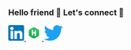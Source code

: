 ### Hello friend 👋 Let's connect 🤝

<a href="https://www.linkedin.com/in/abdul-moiz-hussain/" target="__blank">
    <img height="32px" src="https://raw.githubusercontent.com/abdulmoizhussain/abdulmoizhussain/main/linkedin.png" />
</a>

<a href="https://www.hackerrank.com/abdulmoizhussain" target="__blank">
    <img height="32px" src="https://raw.githubusercontent.com/abdulmoizhussain/abdulmoizhussain/main/hackerrank.png" />
</a>

<a href="https://twitter.com/abdulmoizhus" target="__blank">
    <img height="32px" src="https://raw.githubusercontent.com/abdulmoizhussain/abdulmoizhussain/main/twitter.png" />
</a>

<a href="mailto:moizhus123@gmail.com">


<!--
**abdulmoizhussain/abdulmoizhussain** is a ✨ _special_ ✨ repository because its `README.md` (this file) appears on your GitHub profile.

Here are some ideas to get you started:

- 🔭 I’m currently working on ...
- 🌱 I’m currently learning ...
- 👯 I’m looking to collaborate on ...
- 🤔 I’m looking for help with ...
- 💬 Ask me about ...
- 📫 How to reach me: ...
- 😄 Pronouns: ...
- ⚡ Fun fact: ...
-->

